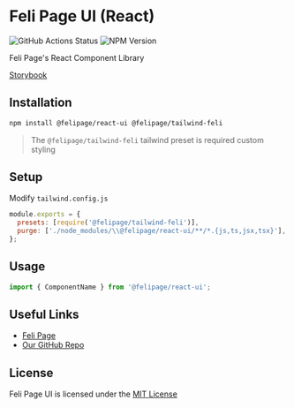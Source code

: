 # Feli Page UI (React)

![GitHub Actions Status](https://img.shields.io/github/workflow/status/felipage/react-ui/CI)
![NPM Version](https://img.shields.io/npm/v/@felipage/react-ui)

Feli Page's React Component Library

[Storybook](https://ui.feli.page/)

## Installation

```sh
npm install @felipage/react-ui @felipage/tailwind-feli
```

> The `@felipage/tailwind-feli` tailwind preset is required custom styling

## Setup

Modify `tailwind.config.js`

```js
module.exports = {
  presets: [require('@felipage/tailwind-feli')],
  purge: ['./node_modules/\\@felipage/react-ui/**/*.{js,ts,jsx,tsx}'],
};
```

## Usage

```jsx
import { ComponentName } from '@felipage/react-ui';
```

## Useful Links

- [Feli Page](https://feli.page)
- [Our GitHub Repo](https://github.com/felipage/react-ui)

## License

Feli Page UI is licensed under the [MIT License](https://github.com/felipage/react-ui/blob/main/LICENSE)

